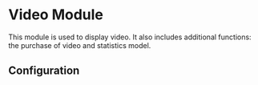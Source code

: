 Video Module
============

This module is used to display video. It also includes additional functions: 
the purchase of video and statistics model.

Configuration
-------------

